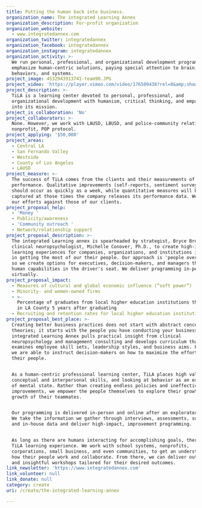 ```yaml
---
title: Putting the human back into business.
organization_name: The integrated Learning Annex
organization_description: For-profit organization
organization_website:
  - www.integratedannex.com
organization_twitter: integratedannex
organization_facebook: integratedannex
organization_instagram: integratedannex
organization_activity: >-
  We run personal, professional, and organizational development programs that
  emphasize human-centric solutions, paying special attention to brain,
  behaviors, and systems.
project_image: 4532943913741-team90.JPG
project_video: 'https://player.vimeo.com/video/176509438?rel=0&amp;showinfo=0'
project_description: >-
  TiLA is a learning center devoted to personal, professional, and
  organizational development with humanism, critical thinking, and empathy baked
  into its mission.
project_is_collaboration: 'No'
project_collaborators: >-
  None. However, we work with LAUSD, LBUSD, and police-community relations
  nonprofit, POP protocol.
project_applying: '$50,000'
project_areas:
  - Central LA
  - San Fernando Valley
  - Westside
  - County of Los Angeles
  - LAUSD
project_measure: >-
  The success of TiLA comes from the clients and their measurements of
  performance. Qualitative improvements (self-reports, sentiment surveys) 
  should occur as quickly as a week, while quantitative measures will be
  captured at those times the company releases its performance data. We track
  our efforts against those of our clients.
project_proposal_help:
  - 'Money '
  - Publicity/awareness
  - 'Community outreach '
  - Network/relationship support
project_proposal_description: >-
  The integrated Learning annex is spearheaded by strategist, Bryce Brown, and
  clinical neuropsychologist, Michelle Conover, Ph.D., to create high-impact
  learning experiences for companies, organizations, and institutions interested
  in getting the most of our their people. Our approach is 'people over policy',
  so we create options for executives, decision-makers, and managers that put
  human capabilities in the driver's seat. We deliver programming in-person or
  virtually.
project_proposal_impact:
  - Measures of cultural and global economic influence (“soft power”)
  - Minority- and women-owned firms
  - >-
    Percentage of graduates from local higher education institutions that remain
    in LA County 5 years after graduating
  - Recruiting and retention rates for local higher education institutions
project_proposal_best_place: >-
  Creating better business practices does not start with abstract concepts or
  theories; it starts with the people you have conducting your business. The
  integrated Learning Annex pulls practical insight from clinical
  neuropsychology and management consulting and develops curriculum that
  examines employee skill sets, leadership styles, and business aims. From this,
  we are able to instruct decision-makers on how to maximize the efforts of
  their people.


  As a human-centric professional learning center, TiLA places high value on
  conceptual and interpersonal skills, and looking at behavior as an extension
  of mental state. Rather than creating endless policies and ineffective process
  improvements, we empower the people themselves to explore their growth and the
  growth of their teammates.


  Our programming is delivered in-person and online after an exploratory period.
  We take the information we gather through interviews, assessments, surveys,
  and in-house data and deliver high-impact, improvement programming.


  As long as there are humans interacting for accomplishing goals, there is a
  TiLA learning experience. We work with school systems, nonprofits,
  corporations, small business, and even communities, to get an understanding of
  how their people work and collaborate. From there, we can deliver outstanding
  and insightful workshops tailored for their desired outcomes.
link_newsletter: 'https://www.integratedannex.com'
link_volunteer: null
link_donate: null
category: create
uri: /create/the-integrated-learning-annex

---
```

